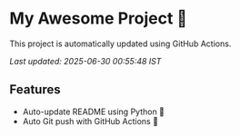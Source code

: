 # My Awesome Project 🚀

This project is automatically updated using GitHub Actions.

_Last updated: 2025-06-30 00:55:48 IST_

## Features
- Auto-update README using Python 🐍
- Auto Git push with GitHub Actions 🤖
